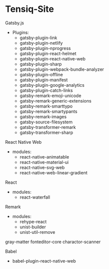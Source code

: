 # Tensiq-Site

Gatsby.js
- Plugins:
  - gatsby-plugin-link
  - gatsby-plugin-netlify
  - gatsby-plugin-nprogress
  - gatsby-plugin-react-helmet
  - gatsby-plugin-react-native-web
  - gatsby-plugin-sharp
  - gatsby-plugin-webpack-bundle-analyzer
  - gatsby-plugin-offline
  - gatsby-plugin-manifest
  - gatsby-plugin-google-analytics
  - gatsby-plugin-catch-links
  - gatsby-remark-emoji-unicode
  - gatsby-remark-generic-extensions
  - gatsby-remark-smarttypo
  - gatsby-remark-smartypants
  - gatsby-remark-images
  - gatsby-source-filesystem
  - gatsby-transformer-remark
  - gatsby-transformer-sharp

React Native Web
- modules:
  - react-native-animatable
  - react-native-material-ui
  - react-native-svg-web
  - react-native-web-linear-gradient

React
- modules:
  - react-waterfall

Remark
- modules:
  - rehype-react
  - unist-builder
  - unist-util-remove

gray-matter
fonteditor-core
charactor-scanner

Babel
- babel-plugin-react-native-web
